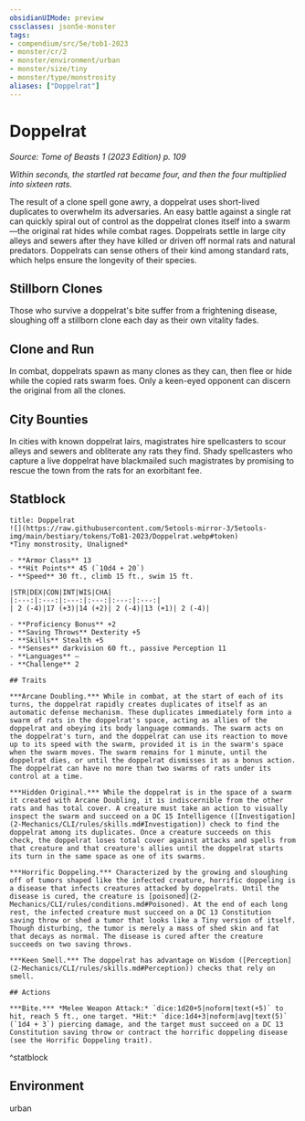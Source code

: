 ```yaml
---
obsidianUIMode: preview
cssclasses: json5e-monster
tags:
- compendium/src/5e/tob1-2023
- monster/cr/2
- monster/environment/urban
- monster/size/tiny
- monster/type/monstrosity
aliases: ["Doppelrat"]
---
```

# Doppelrat
*Source: Tome of Beasts 1 (2023 Edition) p. 109*  

*Within seconds, the startled rat became four, and then the four multiplied into sixteen rats.*

The result of a clone spell gone awry, a doppelrat uses short-lived duplicates to overwhelm its adversaries. An easy battle against a single rat can quickly spiral out of control as the doppelrat clones itself into a swarm—the original rat hides while combat rages. Doppelrats settle in large city alleys and sewers after they have killed or driven off normal rats and natural predators. Doppelrats can sense others of their kind among standard rats, which helps ensure the longevity of their species.

## Stillborn Clones

Those who survive a doppelrat's bite suffer from a frightening disease, sloughing off a stillborn clone each day as their own vitality fades.

## Clone and Run

In combat, doppelrats spawn as many clones as they can, then flee or hide while the copied rats swarm foes. Only a keen-eyed opponent can discern the original from all the clones.

## City Bounties

In cities with known doppelrat lairs, magistrates hire spellcasters to scour alleys and sewers and obliterate any rats they find. Shady spellcasters who capture a live doppelrat have blackmailed such magistrates by promising to rescue the town from the rats for an exorbitant fee.

## Statblock

```ad-statblock
title: Doppelrat
![](https://raw.githubusercontent.com/5etools-mirror-3/5etools-img/main/bestiary/tokens/ToB1-2023/Doppelrat.webp#token)
*Tiny monstrosity, Unaligned*

- **Armor Class** 13
- **Hit Points** 45 (`10d4 + 20`)
- **Speed** 30 ft., climb 15 ft., swim 15 ft.

|STR|DEX|CON|INT|WIS|CHA|
|:---:|:---:|:---:|:---:|:---:|:---:|
| 2 (-4)|17 (+3)|14 (+2)| 2 (-4)|13 (+1)| 2 (-4)|

- **Proficiency Bonus** +2
- **Saving Throws** Dexterity +5
- **Skills** Stealth +5
- **Senses** darkvision 60 ft., passive Perception 11
- **Languages** —
- **Challenge** 2

## Traits

***Arcane Doubling.*** While in combat, at the start of each of its turns, the doppelrat rapidly creates duplicates of itself as an automatic defense mechanism. These duplicates immediately form into a swarm of rats in the doppelrat's space, acting as allies of the doppelrat and obeying its body language commands. The swarm acts on the doppelrat's turn, and the doppelrat can use its reaction to move up to its speed with the swarm, provided it is in the swarm's space when the swarm moves. The swarm remains for 1 minute, until the doppelrat dies, or until the doppelrat dismisses it as a bonus action. The doppelrat can have no more than two swarms of rats under its control at a time.

***Hidden Original.*** While the doppelrat is in the space of a swarm it created with Arcane Doubling, it is indiscernible from the other rats and has total cover. A creature must take an action to visually inspect the swarm and succeed on a DC 15 Intelligence ([Investigation](2-Mechanics/CLI/rules/skills.md#Investigation)) check to find the doppelrat among its duplicates. Once a creature succeeds on this check, the doppelrat loses total cover against attacks and spells from that creature and that creature's allies until the doppelrat starts its turn in the same space as one of its swarms.

***Horrific Doppeling.*** Characterized by the growing and sloughing off of tumors shaped like the infected creature, horrific doppeling is a disease that infects creatures attacked by doppelrats. Until the disease is cured, the creature is [poisoned](2-Mechanics/CLI/rules/conditions.md#Poisoned). At the end of each long rest, the infected creature must succeed on a DC 13 Constitution saving throw or shed a tumor that looks like a Tiny version of itself. Though disturbing, the tumor is merely a mass of shed skin and fat that decays as normal. The disease is cured after the creature succeeds on two saving throws.

***Keen Smell.*** The doppelrat has advantage on Wisdom ([Perception](2-Mechanics/CLI/rules/skills.md#Perception)) checks that rely on smell.

## Actions

***Bite.*** *Melee Weapon Attack:* `dice:1d20+5|noform|text(+5)` to hit, reach 5 ft., one target. *Hit:* `dice:1d4+3|noform|avg|text(5)` (`1d4 + 3`) piercing damage, and the target must succeed on a DC 13 Constitution saving throw or contract the horrific doppeling disease (see the Horrific Doppeling trait).
```
^statblock

## Environment

urban